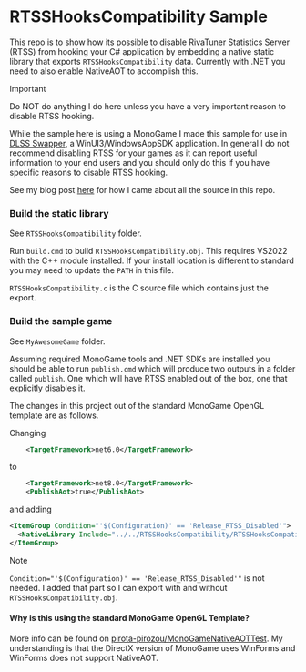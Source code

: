 # RTSSHooksCompatibility Sample
This repo is to show how its possible to disable RivaTuner Statistics Server (RTSS) from hooking your C# application by embedding a native static library that exports `RTSSHooksCompatibility` data. Currently with .NET you need to also enable NativeAOT to accomplish this.

> [!IMPORTANT]  
> Do NOT do anything I do here unless you have a very important reason to disable RTSS hooking.

While the sample here is using a MonoGame I made this sample for use in [DLSS Swapper](https://github.com/beeradmoore/dlss-swapper), a WinUI3/WindowsAppSDK application. In general I do not recommend disabling RTSS for your games as it can report useful information to your end users and you should only do this if you have specific reasons to disable RTSS hooking.

See my blog post [here](https://beeradmoore.com/disabling-rtss-for-dotnet-apps/) for how I came about all the source in this repo.

### Build the static library
See `RTSSHooksCompatibility` folder.

Run `build.cmd` to build `RTSSHooksCompatibility.obj`. This requires VS2022 with the C++ module installed. If your install location is different to standard you may need to update the `PATH` in this file.

`RTSSHooksCompatibility.c` is the C source file which contains just the export.


### Build the sample game
See `MyAwesomeGame` folder.

Assuming required MonoGame tools and .NET SDKs are installed you should be able to run `publish.cmd` which will produce two outputs in a folder called `publish`. One which will have RTSS enabled out of the box, one that explicitly disables it.

The changes in this project out of the standard MonoGame OpenGL template are as follows.

Changing 
```xml
    <TargetFramework>net6.0</TargetFramework>
```
to 
```xml
    <TargetFramework>net8.0</TargetFramework>
    <PublishAot>true</PublishAot>
```

and adding 
```xml
<ItemGroup Condition="'$(Configuration)' == 'Release_RTSS_Disabled'">
  <NativeLibrary Include="../../RTSSHooksCompatibility/RTSSHooksCompatibility.obj" />
</ItemGroup>
```

> [!NOTE] 
> `Condition="'$(Configuration)' == 'Release_RTSS_Disabled'"` is not needed. I added that part so I can export with and without `RTSSHooksCompatibility.obj`.


#### Why is this using the standard MonoGame OpenGL Template?
More info can be found on [pirota-pirozou/MonoGameNativeAOTTest](https://github.com/pirota-pirozou/MonoGameNativeAOTTest). My understanding is that the DirectX version of MonoGame uses WinForms and WinForms does not support NativeAOT.